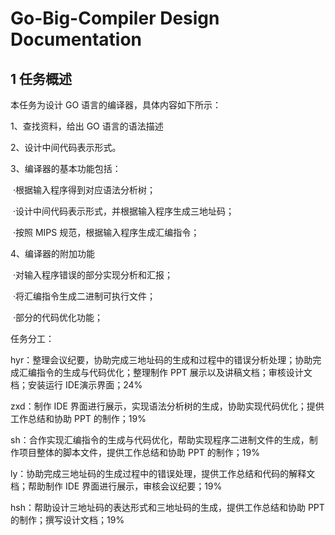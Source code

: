 # Go-Big-Compiler Design Documentation

## 1 任务概述

本任务为设计 GO 语言的编译器，具体内容如下所示：

1、查找资料，给出 GO 语言的语法描述

2、设计中间代码表示形式。

3、编译器的基本功能包括：

​	·根据输入程序得到对应语法分析树；

​	·设计中间代码表示形式，并根据输入程序生成三地址码；

​	·按照 MIPS 规范，根据输入程序生成汇编指令；

4、编译器的附加功能

​	·对输入程序错误的部分实现分析和汇报；

​	·将汇编指令生成二进制可执行文件；

​	·部分的代码优化功能；

任务分工：

hyr：整理会议纪要，协助完成三地址码的生成和过程中的错误分析处理；协助完成汇编指令的生成与代码优化；整理制作 PPT 展示以及讲稿文档；审核设计文档；安装运行 IDE演示界面；24%

zxd：制作 IDE 界面进行展示，实现语法分析树的生成，协助实现代码优化；提供工作总结和协助 PPT 的制作；19%

sh：合作实现汇编指令的生成与代码优化，帮助实现程序二进制文件的生成，制作项目整体的脚本文件，提供工作总结和协助 PPT 的制作；19%

ly：协助完成三地址码的生成过程中的错误处理，提供工作总结和代码的解释文档；帮助制作 IDE 界面进行展示，审核会议纪要；19%

hsh：帮助设计三地址码的表达形式和三地址码的生成，提供工作总结和协助 PPT 的制作；撰写设计文档；19%

